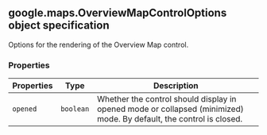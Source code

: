 <h2 id="OverviewMapControlOptions">
google.maps.OverviewMapControlOptions
object specification
</h2><p>Options for the rendering of the Overview Map control.</p><h3>Properties</h3><table summary="interface OverviewMapControlOptions - Properties" width="100%">
<thead>
<tr><th>Properties</th>
<th>Type</th>
<th>Description</th>
</tr></thead>
<tbody>
<tr>
<td><code>opened</code></td>
<td><code>boolean</code></td>
<td>Whether the control should display in opened mode or collapsed (minimized) mode. By default, the control is closed.</td>
</tr>
</tbody>
</table>